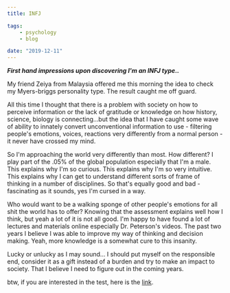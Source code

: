 ```yaml
---
title: INFJ

tags:
    - psychology
    - blog

date: "2019-12-11"
---
```


***First hand impressions upon discovering I'm an INFJ type..***


My friend Zeiya from Malaysia offered me this morning the idea to check my Myers-briggs personality type. The result caught me off guard. 

All this time I thought that there is a problem with society on how to perceive information or the lack of gratitude or knowledge on how history, science, biology is connecting...but the idea that I have caught some wave of ability to innately convert unconventional information to use - filtering people's emotions, voices, reactions very differently from a normal person - it never have crossed my mind. 

So I'm approaching the world very differently than most. How different? I play part of the .05% of the global population especially that I'm a male. This explains why I'm so curious. This explains why I'm so very intuitive. This explains why I can get to understand different sorts of frame of thinking in a number of disciplines. So that's equally good and bad - fascinating as it sounds, yes I'm cursed in a way.

Who would want to be a walking sponge of other people's emotions for all shit the world has to offer? Knowing that the assessment explains well how I think, but yeah a lot of it is not all good. I'm happy to have found a lot of lectures and materials online especially Dr. Peterson's videos. The past two years I believe I was able to improve my way of thinking and decision making. Yeah, more knowledge is a somewhat cure to this insanity. 

Lucky or unlucky as I may sound... I should put myself on the responsible end, consider it as a gift instead of a burden and try to make an impact to society. That I believe I need to figure out in the coming years.

btw, if you are interested in the test, here is the [link](https://www.16personalities.com/). 


